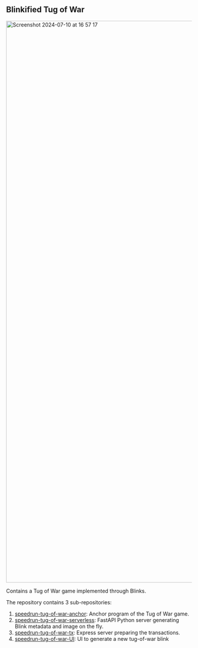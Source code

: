 ## Blinkified Tug of War

<img width="1523" alt="Screenshot 2024-07-10 at 16 57 17" src="https://github.com/GabrielePicco/blink-tug-of-war/assets/12031208/d8a0fe5a-2b8b-4904-b139-3e1cc922f6e2">

Contains a Tug of War game implemented through Blinks.

The repository contains 3 sub-repositories:

1. [speedrun-tug-of-war-anchor](speedrun-tug-of-war-anchor): Anchor program of the Tug of War game.
2. [speedrun-tug-of-war-serverless](speedrun-tug-of-war-serverless): FastAPI Python server generating Blink metadata and image on the fly.
3. [speedrun-tug-of-war-tx](speedrun-tug-of-war-tx): Express server preparing the transactions.
4. [speedrun-tug-of-war-UI](speedrun-tug-of-war-UI): UI to generate a new tug-of-war blink